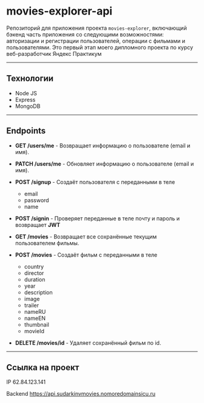 # movies-explorer-api

Репозиторий для приложения проекта `movies-explorer`, включающий бэкенд часть приложения со следующими возможностями: авторизации и регистрации пользователей, операции с фильмами и пользователями. Это первый этап моего дипломного проекта по курсу веб-разработчик Яндекс Практикум
___
## Технологии
* Node JS
* Express
* MongoDB
___
## Endpoints

* __GET /users/me__  - Возвращает информацию о пользователе (email и имя).

* __PATCH /users/me__ - Обновляет информацию о пользователе (email и имя).

* __POST /signup__ - Создаёт пользователя с переданными в теле
    * email
    * password
    * name
* __POST /signin__ - Проверяет переданные в теле почту и пароль и возвращает __JWT__

* __GET /movies__ - Возвращает все сохранённые текущим пользователем фильмы.

* __POST /movies__ - Создаёт фильм с переданными в теле
  * country
  * director
  * duration
  * year
  * description
  * image
  * trailer
  * nameRU
  * nameEN
  * thumbnail
  * movieId

* __DELETE /movies/id__ - Удаляет сохранённый фильм по id.
___
## Ссылка на проект

IP 62.84.123.141

Backend https://api.sudarkinvmovies.nomoredomainsicu.ru